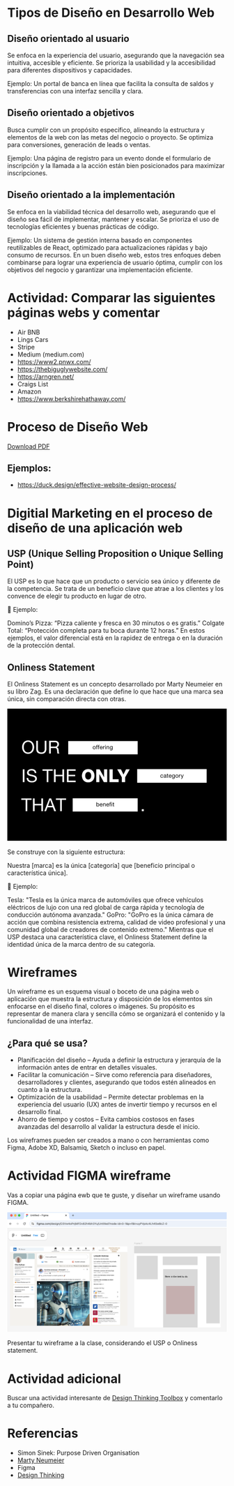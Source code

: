 # Tipos de Diseño en Desarrollo Web
## Diseño orientado al usuario
Se enfoca en la experiencia del usuario, asegurando que la navegación sea intuitiva, accesible y eficiente. Se prioriza la usabilidad y la accesibilidad para diferentes dispositivos y capacidades.

Ejemplo: Un portal de banca en línea que facilita la consulta de saldos y transferencias con una interfaz sencilla y clara.

## Diseño orientado a objetivos
Busca cumplir con un propósito específico, alineando la estructura y elementos de la web con las metas del negocio o proyecto. Se optimiza para conversiones, generación de leads o ventas.

Ejemplo: Una página de registro para un evento donde el formulario de inscripción y la llamada a la acción están bien posicionados para maximizar inscripciones.

## Diseño orientado a la implementación
Se enfoca en la viabilidad técnica del desarrollo web, asegurando que el diseño sea fácil de implementar, mantener y escalar. Se prioriza el uso de tecnologías eficientes y buenas prácticas de código.

Ejemplo: Un sistema de gestión interna basado en componentes reutilizables de React, optimizado para actualizaciones rápidas y bajo consumo de recursos.
En un buen diseño web, estos tres enfoques deben combinarse para lograr una experiencia de usuario óptima, cumplir con los objetivos del negocio y garantizar una implementación eficiente.


# Actividad: Comparar las siguientes páginas webs y comentar
- Air BNB
- Lings Cars
- Stripe
- Medium (medium.com)
- https://www2.pnwx.com/
- https://thebiguglywebsite.com/
- https://arngren.net/
- Craigs List
- Amazon
- https://www.berkshirehathaway.com/

# Proceso de Diseño Web
[Download PDF](../../x-assets/0488/proceso-diseno-pagina-web.pdf)

## Ejemplos:
- https://duck.design/effective-website-design-process/

# Digitial Marketing en el proceso de diseño de una aplicación web
## USP (Unique Selling Proposition o Unique Selling Point)
El USP es lo que hace que un producto o servicio sea único y diferente de la competencia. Se trata de un beneficio clave que atrae a los clientes y los convence de elegir tu producto en lugar de otro.

🔹 Ejemplo:

Domino’s Pizza: “Pizza caliente y fresca en 30 minutos o es gratis.”
Colgate Total: “Protección completa para tu boca durante 12 horas.”
En estos ejemplos, el valor diferencial está en la rapidez de entrega o en la duración de la protección dental.

## Onliness Statement
El Onliness Statement es un concepto desarrollado por Marty Neumeier en su libro Zag. Es una declaración que define lo que hace que una marca sea única, sin comparación directa con otras.

![Onliness Statement](../../x-assets/0488/onliness.statement.png)

Se construye con la siguiente estructura:

Nuestra [marca] es la única [categoría] que [beneficio principal o característica única].

🔹 Ejemplo:

Tesla: "Tesla es la única marca de automóviles que ofrece vehículos eléctricos de lujo con una red global de carga rápida y tecnología de conducción autónoma avanzada."
GoPro: "GoPro es la única cámara de acción que combina resistencia extrema, calidad de video profesional y una comunidad global de creadores de contenido extremo."
Mientras que el USP destaca una característica clave, el Onliness Statement define la identidad única de la marca dentro de su categoría.

# Wireframes
Un wireframe es un esquema visual o boceto de una página web o aplicación que muestra la estructura y disposición de los elementos sin enfocarse en el diseño final, colores o imágenes. Su propósito es representar de manera clara y sencilla cómo se organizará el contenido y la funcionalidad de una interfaz.

## ¿Para qué se usa?
- Planificación del diseño – Ayuda a definir la estructura y jerarquía de la información antes de entrar en detalles visuales.
- Facilitar la comunicación – Sirve como referencia para diseñadores, desarrolladores y clientes, asegurando que todos estén alineados en cuanto a la estructura.
- Optimización de la usabilidad – Permite detectar problemas en la experiencia del usuario (UX) antes de invertir tiempo y recursos en el desarrollo final.
- Ahorro de tiempo y costos – Evita cambios costosos en fases avanzadas del desarrollo al validar la estructura desde el inicio.

Los wireframes pueden ser creados a mano o con herramientas como Figma, Adobe XD, Balsamiq, Sketch o incluso en papel.

# Actividad FIGMA wireframe
Vas a copiar una página ewb que te guste, y diseñar un wireframe usando FIGMA.

![Wireframe](../../x-assets/0488/figma.wireframe.png)

Presentar tu wireframe a la clase, considerando el USP o Onliness statement.

# Actividad adicional
Buscar una actividad interesante de [Design Thinking Toolbox](https://en.dt-toolbook.com/tools) y comentarlo a tu compañero.

# Referencias
- Simon Sinek: Purpose Driven Organisation
- [Marty Neumeier](https://www.martyneumeier.com/the-onlyness-test) 
- Figma
- [Design Thinking](https://designthinking.ideo.com/)